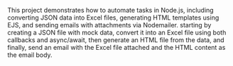 This project demonstrates how to automate tasks in Node.js, including converting JSON data into Excel files, generating HTML templates using EJS, and sending emails with attachments via Nodemailer. starting by creating a JSON file with mock data, convert it into an Excel file using both callbacks and async/await, then generate an HTML file from the data, and finally, send an email with the Excel file attached and the HTML content as the email body.
